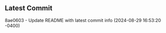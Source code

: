 
## Latest Commit
8ae0603 - Update README with latest commit info (2024-08-29 16:53:20 -0400) <Yunxi-Zhou>
